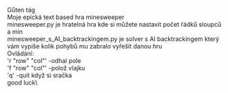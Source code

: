 Gůten tág\
Moje epická text based hra minesweeper\
minesweeper.py je hratelná hra kde si můžete nastavit počet řádků sloupců a min\
minesweeper_s_AI_backtrackingem.py je solver s AI backtrackingem který vám vypíše kolik pohybů mu zabralo vyřešit danou hru\
Ovládání:\
'r "row" "col"' -odhal pole\
'f "row" "col"' -polož vlajku\
'q'             -quit když si sračka\
good luck\
